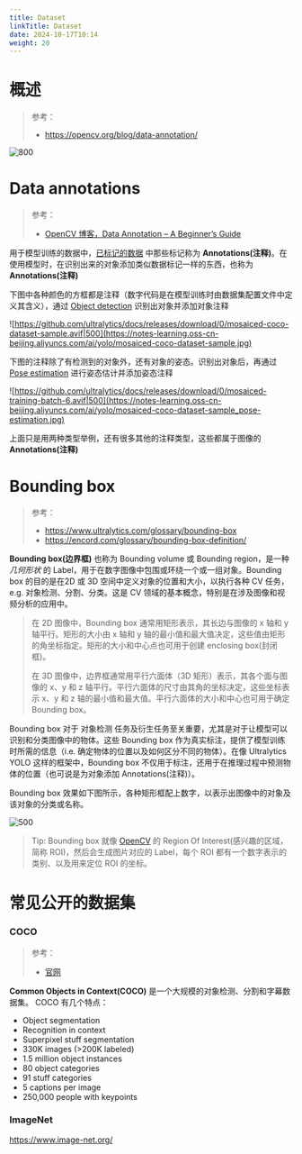 ```yaml
---
title: Dataset
linkTitle: Dataset
date: 2024-10-17T10:14
weight: 20
---
```


# 概述

> 参考：
>
> - https://opencv.org/blog/data-annotation/

![800](https://opencv.org/wp-content/uploads/2024/02/Data-annotation-types-1536x864.png)
# Data annotations

> 参考：
>
> - [OpenCV 博客，Data Annotation – A Beginner’s Guide](https://opencv.org/blog/data-annotation/)

用于模型训练的数据中，[已标记的数据](docs/12.AI/机器学习/Dataset.md) 中那些标记称为 **Annotations(注释)**。在使用模型时，在识别出来的对象添加类似数据标记一样的东西，也称为 **Annotations(注释)**

下图中各种颜色的方框都是注释（数字代码是在模型训练时由数据集配置文件中定义其含义），通过 [Object detection](docs/12.AI/计算机视觉/Object%20detection.md) 识别出对象并添加对象注释

![https://github.com/ultralytics/docs/releases/download/0/mosaiced-coco-dataset-sample.avif|500](https://notes-learning.oss-cn-beijing.aliyuncs.com/ai/yolo/mosaiced-coco-dataset-sample.jpg)

下图的注释除了有检测到的对象外，还有对象的姿态。识别出对象后，再通过 [Pose estimation](docs/12.AI/计算机视觉/Pose%20estimation.md) 进行姿态估计并添加姿态注释

![https://github.com/ultralytics/docs/releases/download/0/mosaiced-training-batch-6.avif|500](https://notes-learning.oss-cn-beijing.aliyuncs.com/ai/yolo/mosaiced-coco-dataset-sample_pose-estimation.jpg)

上面只是用两种类型举例，还有很多其他的注释类型，这些都属于图像的 **Annotations(注释)**


# Bounding box

> 参考：
>
> - https://www.ultralytics.com/glossary/bounding-box
> - https://encord.com/glossary/bounding-box-definition/

**Bounding box(边界框)** 也称为 Bounding volume 或 Bounding region，是一种 *几何形状* 的 Label，用于在数字图像中包围或环绕一个或一组对象。Bounding box 的目的是在2D 或 3D 空间中定义对象的位置和大小，以执行各种 CV 任务，e.g. 对象检测、分割、分类。这是 CV 领域的基本概念，特别是在涉及图像和视频分析的应用中。

> 在 2D 图像中，Bounding box 通常用矩形表示，其长边与图像的 x 轴和 y 轴平行。矩形的大小由 x 轴和 y 轴的最小值和最大值决定，这些值由矩形的角坐标指定。矩形的大小和中心点也可用于创建 enclosing box(封闭框)。
>
> 在 3D 图像中，边界框通常用平行六面体（3D 矩形）表示，其各个面与图像的 x、y 和 z 轴平行。平行六面体的尺寸由其角的坐标决定，这些坐标表示 x、y 和 z 轴的最小值和最大值。平行六面体的大小和中心也可用于确定 Bounding box。

Bounding box 对于 对象检测 任务及衍生任务至关重要，尤其是对于让模型可以识别和分类图像中的物体。这些 Bounding box 作为真实标注，提供了模型训练时所需的信息（i.e. 确定物体的位置以及如何区分不同的物体）。在像 Ultralytics YOLO 这样的框架中，Bounding box 不仅用于标注，还用于在推理过程中预测物体的位置（也可说是为对象添加 Annotations(注释)）。

Bounding box 效果如下图所示，各种矩形框配上数字，以表示出图像中的对象及该对象的分类或名称。

![500](https://notes-learning.oss-cn-beijing.aliyuncs.com/ai/yolo/mosaiced-coco-dataset-sample.jpg)

> Tip: Bounding box 就像 [OpenCV](docs/12.AI/计算机视觉/OpenCV/OpenCV.md) 的 Region Of Interest(感兴趣的区域，简称 ROI)，然后会生成图片对应的 Label，每个 ROI 都有一个数字表示的类别、以及用来定位 ROI 的坐标。

# 常见公开的数据集

### COCO

> 参考：
>
> - [官网](https://cocodataset.org/)

**Common Objects in Context(COCO)**  是一个大规模的对象检测、分割和字幕数据集。 COCO 有几个特点：

- Object segmentation
- Recognition in context
- Superpixel stuff segmentation
- 330K images (>200K labeled)
- 1.5 million object instances
- 80 object categories
- 91 stuff categories
- 5 captions per image
- 250,000 people with keypoints

### ImageNet

https://www.image-net.org/
